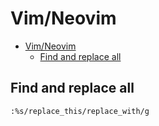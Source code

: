 # Vim/Neovim
<!--ts-->
* [Vim/Neovim](vim.md#vimneovim)
   * [Find and replace all](vim.md#find-and-replace-all)

<!-- Added by: runner, at: Mon Jul  5 13:02:45 UTC 2021 -->

<!--te-->

## Find and replace all
```vim
:%s/replace_this/replace_with/g
```

